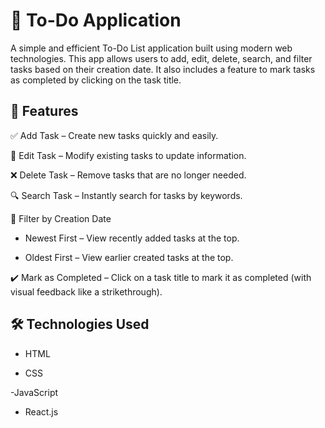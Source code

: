 # 📝 To-Do Application

A simple and efficient To-Do List application built using modern web technologies. This app allows users to add, edit, delete, search, and filter tasks based on their creation date. It also includes a feature to mark tasks as completed by clicking on the task title.

## 🚀 Features

 ✅ Add Task – Create new tasks quickly and easily.

📝 Edit Task – Modify existing tasks to update information.

❌ Delete Task – Remove tasks that are no longer needed.

🔍 Search Task – Instantly search for tasks by keywords.

📅 Filter by Creation Date

  - Newest First – View recently added tasks at the top.

  - Oldest First – View earlier created tasks at the top.

✔️ Mark as Completed – Click on a task title to mark it as completed (with visual feedback like a strikethrough).

## 🛠️ Technologies Used
- HTML

- CSS

-JavaScript 

- React.js 
